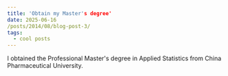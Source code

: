 ```yaml
---
title: 'Obtain my Master's degree'
date: 2025-06-16
/posts/2014/08/blog-post-3/
tags:
  - cool posts
---
```


I obtained the Professional Master's degree in Applied Statistics from China Pharmaceutical University.
